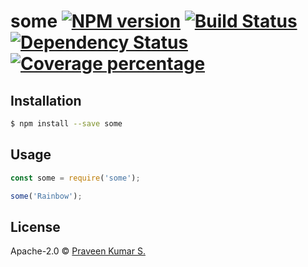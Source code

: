 # some [![NPM version][npm-image]][npm-url] [![Build Status][travis-image]][travis-url] [![Dependency Status][daviddm-image]][daviddm-url] [![Coverage percentage][coveralls-image]][coveralls-url]
> 

## Installation

```sh
$ npm install --save some
```

## Usage

```js
const some = require('some');

some('Rainbow');
```
## License

Apache-2.0 © [Praveen Kumar S.]()


[npm-image]: https://badge.fury.io/js/some.svg
[npm-url]: https://npmjs.org/package/some
[travis-image]: https://travis-ci.org/spkprav/some.svg?branch=master
[travis-url]: https://travis-ci.org/spkprav/some
[daviddm-image]: https://david-dm.org/spkprav/some.svg?theme=shields.io
[daviddm-url]: https://david-dm.org/spkprav/some
[coveralls-image]: https://coveralls.io/repos/spkprav/some/badge.svg
[coveralls-url]: https://coveralls.io/r/spkprav/some
